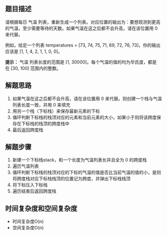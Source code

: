 ## 题目描述
请根据每日 气温 列表，重新生成一个列表。对应位置的输出为：要想观测到更高的气温，至少需要等待的天数。如果气温在这之后都不会升高，请在该位置用 0 来代替。

例如，给定一个列表 temperatures = [73, 74, 75, 71, 69, 72, 76, 73]，你的输出应该是 [1, 1, 4, 2, 1, 1, 0, 0]。

**提示：** 气温 列表长度的范围是 [1, 30000]。每个气温的值的均为华氏度，都是在 [30, 100] 范围内的整数。

## 解题思路

1. 如果气温在这之后都不会升高，请在该位置用 0 来代替。则创建一个栈与气温列表长度一致，并用 0 来填充
2. 用另一个栈（下标栈）来保存最新元素的下标
3. 循环判断下标栈的栈顶对应的元素和当前元素的大小，如果小于则将该跨度保存在下标栈的栈顶的跨度栈中
4. 最后返回跨度栈

## 解题步骤

1. 新建一个下标栈stack，和一个长度为气温列表长并且全为 0 的跨度栈
2. 遍历气温列表
3. 循环判断下标栈的栈顶对应的下标的气温的值是否比当前气温的值的小，是则将跨度栈对应下标栈栈顶的位置记为跨度，并弹出下标栈栈顶
4. 将下标压入下标栈
5. 遍历结束后返回跨度栈

## 时间复杂度和空间复杂度
+ 时间复杂度O(n)
+ 空间复杂度O(n)